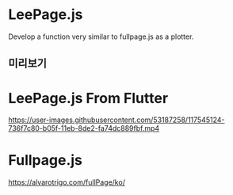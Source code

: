 # LeePage.js

Develop a function very similar to fullpage.js as a plotter.

## 미리보기

# LeePage.js From Flutter

https://user-images.githubusercontent.com/53187258/117545124-736f7c80-b05f-11eb-8de2-fa74dc889fbf.mp4

# Fullpage.js

https://alvarotrigo.com/fullPage/ko/


